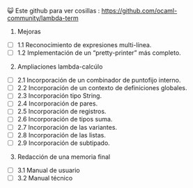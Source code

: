 
😺 Este github para ver cosillas : 
https://github.com/ocaml-community/lambda-term

1. Mejoras
- [ ] 1.1 Reconocimiento de expresiones multi-línea.
- [ ] 1.2 Implementación de un “pretty-printer” más completo.
2. Ampliaciones lambda-calcúlo
- [ ] 2.1 Incorporación de un combinador de puntofijo interno.
- [ ] 2.2 Incorporación de un contexto de definiciones globales.
- [ ] 2.3 Incorporación tipo String.
- [ ] 2.4 Incorporación de pares.
- [ ] 2.5 Incorporación de registros.
- [ ] 2.6 Incorporación de tipos suma.
- [ ] 2.7 Incorporación de las variantes.
- [ ] 2.8 Incorporación de las listas.
- [ ] 2.9 Incorporación de subtipado.
3. Redacción de una memoria final
- [ ] 3.1 Manual de usuario
- [ ] 3.2 Manual técnico 
